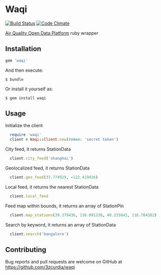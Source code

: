 # Waqi
[![Build Status](https://travis-ci.org/3zcurdia/waqi.svg?branch=master)](https://travis-ci.org/3zcurdia/waqi) [![Code Climate](https://lima.codeclimate.com/github/3zcurdia/waqi/badges/gpa.svg)](https://lima.codeclimate.com/github/3zcurdia/waqi)

[Air Quality Open Data Platform](http://aqicn.org/api/) ruby wrapper

## Installation

```ruby
gem 'waqi'
```

And then execute:

    $ bundle

Or install it yourself as:

    $ gem install waqi

## Usage

Initialize the client

```ruby
  require 'waqi'
  client = Waqi::Client.new(token: 'secret token')
```
City feed, it returns StationData

```ruby
  client.city_feed('shanghai')
```

Geolocalized feed, it returns StationData

```ruby
  client.geo_feed(37.774929, -122.419416)
```

Local feed, it returns the nearest StationData

```ruby
  client.local_feed
```

Feed map within bounds, it returns an array of  StationPin

```ruby
  client.map_stations(39.379436, 116.091230, 40.235643, 116.784382)
```

Search by keyword, it returns an array of StationData

```ruby
  client.search('bangalore')
```

## Contributing

Bug reports and pull requests are welcome on GitHub at https://github.com/3zcurdia/waqi
